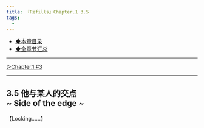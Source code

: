 ```yaml
---
title: 『Refills』Chapter.1 3.5
tags:
  - 
---
```


 - [◆本章目录](https://luciasnote.space/_posts/2020-11-14-refillsCH1/)
 - [◆全章节汇总](https://luciasnote.space/_posts/2020-11-14-Refills%E6%B1%87%E6%80%BB%E9%A1%B5/)

---


[▷Chapter.1 #3](https://luciasnote.space/_posts/2020-12-03-refillsCH1.3/)


---


## 3.5 他与某人的交点<br>~ Side of the edge ~

【Locking……】
